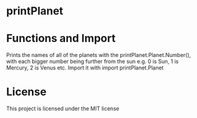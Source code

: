 # printPlanet

# Functions and Import
Prints the names of all of the planets with the printPlanet.Planet.Number(), with each bigger number being further from the sun e.g. 0 is Sun, 1 is Mercury, 2 is Venus etc.
Import it with import printPlanet.Planet

# License
This project is licensed under the MIT license
